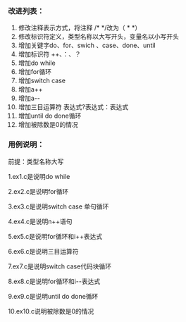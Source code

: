 ### 改进列表：

1. 修改注释表示方式，将注释  /*   */改为（ *  *）
2. 修改标识符定义，类型名称以大写开头，变量名以小写开头
3. 增加关键字do、for、swich 、case、done、until
4. 增加标识符 ++、：、？
5. 增加do while
6. 增加for循环
7. 增加switch case
8. 增加a++
9. 增加a--
10. 增加三目运算符   表达式?表达式：表达式
11. 增加until do done循环
12. 增加被除数是0的情况

### 用例说明：

前提：类型名称大写

1.ex1.c是说明do while

2.ex2.c是说明for循环

3.ex3.c是说明switch case 单句循环

4.ex4.c是说明n++语句

5.ex5.c是说明for循环和i++表达式

6.ex6.c是说明三目运算符

7.ex7.c是说明switch case代码块循环

8.ex8.c是说明for循环和i--表达式

9.ex9.c是说明until do done循环

10.ex10.c说明被除数是0的情况